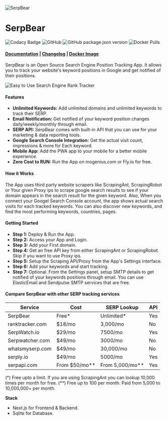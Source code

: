 ![SerpBear](https://i.imgur.com/0S2zIH3.png) 
# SerpBear

![Codacy Badge](https://app.codacy.com/project/badge/Grade/7e7a0030c3f84c6fb56a3ce6273fbc1d) ![GitHub](https://img.shields.io/github/license/towfiqi/serpbear) ![GitHub package.json version](https://img.shields.io/github/package-json/v/towfiqi/serpbear) ![Docker Pulls](https://img.shields.io/docker/pulls/towfiqi/serpbear)

#### [Documentation](https://docs.serpbear.com/) | [Changelog](https://github.com/towfiqi/serpbear/blob/main/CHANGELOG.md) | [Docker Image](https://hub.docker.com/r/towfiqi/serpbear)

SerpBear is an Open Source Search Engine Position Tracking App. It allows you to track your website's keyword positions in Google and get notified of their positions.

![Easy to Use Search Engine Rank Tracker](https://i.imgur.com/bRzpmCK.gif)

#### Features
-   **Unlimited Keywords:** Add unlimited domains and unlimited keywords to track their SERP.
-   **Email Notification:** Get notified of your keyword position changes daily/weekly/monthly through email.
-   **SERP API:** SerpBear comes with built-in API that you can use for your marketing & data reporting tools.
-   **Google Search Console Integration:** Get the actual visit count, impressions & more for Each keyword. 
-   **Mobile App:** Add the PWA app to your mobile for a better mobile experience. 
-   **Zero Cost to RUN:** Run the App on mogenius.com or Fly.io for free.

#### How it Works
The App uses third party website scrapers like ScrapingAnt, ScrapingRobot or Your given Proxy ips to scrape google search results to see if your domain appears in the search result for the given keyword. Also, When you connect your Googel Search Console account, the app shows actual search visits for each tracked keywords. You can also discover new keywords, and find the most performing keywords, countries, pages.

#### Getting Started
-   **Step 1:** Deploy & Run the App.
-   **Step 2:** Access your App and Login.
-   **Step 3:** Add your First domain.
-   **Step 4:** Get an free API key from either ScrapingAnt or ScrapingRobot. Skip if you want to use Proxy ips.
-   **Step 5:** Setup the Scraping API/Proxy from the App's Settings interface.
-   **Step 6:** Add your keywords and start tracking.
-   **Step 7:** Optional. From the Settings panel, setup SMTP details to get notified of your keywords positions through email. You can use ElasticEmail and Sendpulse SMTP services that are free.  

#### Compare SerpBear with other SERP tracking services

|Service  | Cost | SERP Lookup | API |
|--|--|--|--|
| SerpBear | Free* | Unlimited* | Yes |
| ranktracker.com | $18/mo| 3,000/mo| No |
| SerpWatch.io | $29/mo | 7500/mo | Yes |
| Serpwatcher.com | $49/mo| 3000/mo | No |
| whatsmyserp.com | $49/mo| 30,000/mo| No |
| serply.io | $49/mo | 5000/mo | Yes |
| serpapi.com | From $50/mo** | From 5,000/mo** | Yes |

(*) Free upto a limit. If you are using ScrapingAnt you can lookup 10,000 times per month for free.
(**) Free up to 100 per month. Paid from 5,000 to 10,000,000+ per month.

**Stack**
-   Next.js for Frontend & Backend.  
-   Sqlite for Database.
